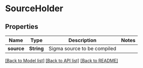 # SourceHolder

## Properties

Name | Type | Description | Notes
------------ | ------------- | ------------- | -------------
**source** | **String** | Sigma source to be compiled | 

[[Back to Model list]](../README.md#documentation-for-models) [[Back to API list]](../README.md#documentation-for-api-endpoints) [[Back to README]](../README.md)


